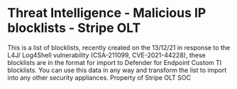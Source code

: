 # Threat Intelligence - Malicious IP blocklists - Stripe OLT
This is a list of blocklists, recently created on the 13/12/21 in response to the L4J/ Log4Shell vulnerability (CSA-211099, CVE-2021-44228), these blocklists are in the format for import to Defender for Endpoint Custom TI blocklists. You can use this data in any way and transform the list to import into any other security appliances.
Property of Stripe OLT SOC
